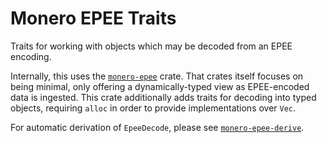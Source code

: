 # Monero EPEE Traits

Traits for working with objects which may be decoded from an EPEE encoding.

Internally, this uses the [`monero-epee`](https://docs.rs/monero-epee) crate.
That crates itself focuses on being minimal, only offering a dynamically-typed
view as EPEE-encoded data is ingested. This crate additionally adds traits for
decoding into typed objects, requiring `alloc` in order to provide
implementations over `Vec`.

For automatic derivation of `EpeeDecode`, please see
[`monero-epee-derive`](https://docs.rs/monero-epee-derive).
